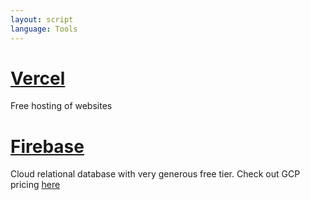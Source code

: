 ```yaml
---
layout: script
language: Tools
---
```


# [Vercel](https://vercel.com/)

Free hosting of websites

# [Firebase](https://firebase.google.com/)

Cloud relational database with very generous free tier. Check out GCP pricing [here](https://cloud.google.com/pricing/)